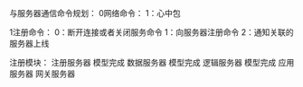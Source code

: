 与服务器通信命令规划：
0网络命令：
    1：心中包

1注册命令：
    0：断开连接或者关闭服务命令
    1：向服务器注册命令
    2：通知关联的服务器上线

注册模块：
注册服务器 模型完成
数据服务器 模型完成
逻辑服务器 模型完成
应用服务器
网关服务器

